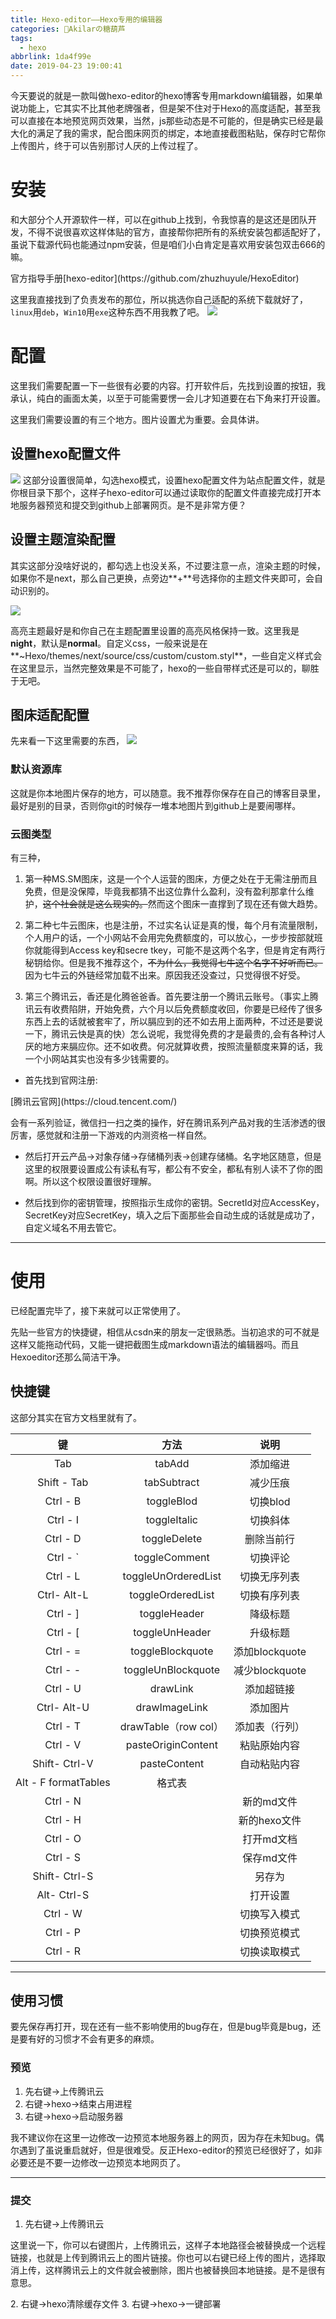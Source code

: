 ```yaml
---
title: Hexo-editor——Hexo专用的编辑器
categories: 🍡Akilarの糖葫芦
tags:
  - hexo
abbrlink: 1da4f99e
date: 2019-04-23 19:00:41
---
```

<div class="note info"><p>今天要说的就是一款叫做hexo-editor的hexo博客专用markdown编辑器，如果单说功能上，它其实不比其他老牌强者，但是架不住对于Hexo的高度适配，甚至我可以直接在本地预览网页效果，当然，js那些动态是不可能的，但是确实已经是最大化的满足了我的需求，配合图床网页的绑定，本地直接截图粘贴，保存时它帮你上传图片，终于可以告别那讨人厌的上传过程了。</p></div>



# 安装
和大部分个人开源软件一样，可以在github上找到，令我惊喜的是这还是团队开发，不得不说很喜欢这样体贴的官方，直接帮你把所有的系统安装包都适配好了，虽说下载源代码也能通过npm安装，但是咱们小白肯定是喜欢用安装包双击666的嘛。

<div class="note primary"><p>官方指导手册[hexo-editor](https://github.com/zhuzhuyule/HexoEditor)</p></div>

这里我直接找到了负责发布的那位，所以挑选你自己适配的系统下载就好了，`linux`用`deb`，`Win10`用`exe`这种东西不用我教了吧。
![](https://akilar-1259097125.cos.ap-shanghai.myqcloud.com/Hexo-editor%E4%B8%93%E7%94%A8%E7%9A%84%E7%BC%96%E8%BE%91%E5%99%A8/20190426031118809.png)
# 配置


这里我们需要配置一下一些很有必要的内容。打开软件后，先找到设置的按钮，我承认，纯白的画面太美，以至于可能需要愣一会儿才知道要在右下角来打开设置。

这里我们需要设置的有三个地方。图片设置尤为重要。会具体讲。
## 设置hexo配置文件
![](https://akilar-1259097125.cos.ap-shanghai.myqcloud.com/Hexo-editor%E4%B8%93%E7%94%A8%E7%9A%84%E7%BC%96%E8%BE%91%E5%99%A8/20190426031210178.png)
这部分设置很简单，勾选hexo模式，设置hexo配置文件为站点配置文件，就是你根目录下那个，这样子hexo-editor可以通过读取你的配置文件直接完成打开本地服务器预览和提交到github上部署网页。是不是非常方便？



## 设置主题渲染配置

其实这部分没啥好说的，都勾选上也没关系，不过要注意一点，渲染主题的时候，如果你不是next，那么自己更换，点旁边**+**号选择你的主题文件夹即可，会自动识别的。

![](https://akilar-1259097125.cos.ap-shanghai.myqcloud.com/Hexo-editor%E4%B8%93%E7%94%A8%E7%9A%84%E7%BC%96%E8%BE%91%E5%99%A8/20190426031226439.png)

高亮主题最好是和你自己在主题配置里设置的高亮风格保持一致。这里我是**night**，默认是**normal**。自定义css，一般来说是在**~Hexo/themes/next/source/css/custom/custom.styl**，一些自定义样式会在这里显示，当然完整效果是不可能了，hexo的一些自带样式还是可以的，聊胜于无吧。

## 图床适配配置

先来看一下这里需要的东西，
![](https://akilar-1259097125.cos.ap-shanghai.myqcloud.com/Hexo-editor%E4%B8%93%E7%94%A8%E7%9A%84%E7%BC%96%E8%BE%91%E5%99%A8/20190426031241609.png)


### 默认资源库
这就是你本地图片保存的地方，可以随意。我不推荐你保存在自己的博客目录里，最好是别的目录，否则你git的时候存一堆本地图片到github上是要闹哪样。

### 云图类型
有三种，
1. 第一种MS.SM图床，这是一个个人运营的图床，方便之处在于无需注册而且免费，但是没保障，毕竟我都猜不出这位靠什么盈利，没有盈利那拿什么维护，~~这个社会就是这么现实的。~~然而这个图床一直撑到了现在还有做大趋势。

2. 第二种七牛云图床，也是注册，不过实名认证是真的慢，每个月有流量限制，个人用户的话，一个小网站不会用完免费额度的，可以放心，一步步按部就班你就能得到Access key和secre tkey，可能不是这两个名字，但是肯定有两行秘钥给你。但是我不推荐这个，~~不为什么，我觉得七牛这个名字不好听而已。~~因为七牛云的外链经常加载不出来。原因我还没查过，只觉得很不好受。

3. 第三个腾讯云，香还是化腾爸爸香。首先要注册一个腾讯云账号。（事实上腾讯云有收费陷阱，开始免费，六个月以后免费额度收回，你要是已经传了很多东西上去的话就被套牢了，所以膈应到的还不如去用上面两种，不过还是要说一下，腾讯云快是真的快）怎么说呢，我觉得免费的才是最贵的,会有各种讨人厌的地方来膈应你。还不如收费。何况就算收费，按照流量额度来算的话，我一个小网站其实也没有多少钱需要的。

 - 首先找到官网注册:
<div class="note primary"><p>[腾讯云官网](https://cloud.tencent.com/)</p></div>
会有一系列验证，微信扫一扫之类的操作，好在腾讯系列产品对我的生活渗透的很厉害，感觉就和注册一下游戏的内测资格一样自然。

 - 然后打开云产品->对象存储->存储桶列表->创建存储桶。名字地区随意，但是这里的权限要设置成公有读私有写，都公有不安全，都私有别人读不了你的图啊。所以这个权限设置很好理解。

 - 然后找到你的密钥管理，按照指示生成你的密钥。SecretId对应AccessKey，SecretKey对应SecretKey，填入之后下面那些会自动生成的话就是成功了，自定义域名不用去管它。

---
# 使用

已经配置完毕了，接下来就可以正常使用了。

先贴一些官方的快捷键，相信从csdn来的朋友一定很熟悉。当初追求的可不就是这样又能拖动代码，又能一键把截图生成markdown语法的编辑器吗。而且Hexoeditor还那么简洁干净。

## 快捷键
这部分其实在官方文档里就有了。

| 键 |	方法	| 说明  |
| :---: | :---: | :----: |
| Tab |	tabAdd |	添加缩进 |
|	Shift - Tab	|	tabSubtract	|	减少压痕|
|	Ctrl - B	|	toggleBlod	|	切换blod |
|	Ctrl - I	|	toggleItalic	|	切换斜体|
|	Ctrl - D|		toggleDelete|		删除当前行|
|	Ctrl - `	|	toggleComment|		切换评论|
|	Ctrl - L|		toggleUnOrderedList	|	切换无序列表|
|	Ctrl- Alt-L	|	toggleOrderedList	|	切换有序列表|
|	Ctrl - ]|		toggleHeader	|	降级标题|		
|	Ctrl - [|		toggleUnHeader|		升级标题|
|	Ctrl - =	|	toggleBlockquote|		添加blockquote|
|	Ctrl - -|		toggleUnBlockquote|		减少blockquote|
|	Ctrl - U	|	drawLink|		添加超链接|
|	Ctrl- Alt-U	|	drawImageLink|		添加图片|
|	Ctrl - T	|	drawTable（row col）|		添加表（行列）|
|	Ctrl - V	|	pasteOriginContent|		粘贴原始内容|
|	Shift- Ctrl-V|		pasteContent	|	自动粘贴内容|
|	Alt - F	formatTables|			格式表|
|	Ctrl - N	|		|		新的md文件|
|	Ctrl - H	|	|		新的hexo文件|
|	Ctrl - O	|	|		打开md文档|
|	Ctrl - S	|	|		保存md文件|
|	Shift- Ctrl-S	|	|		另存为|
|	Alt- Ctrl-S	| |			打开设置|
|	Ctrl - W	|	|		切换写入模式|
|	Ctrl - P|		|		切换预览模式|
|	Ctrl - R	|	|		切换读取模式|

---

 ## 使用习惯

 要先保存再打开，现在还有一些不影响使用的bug存在，但是bug毕竟是bug，还是要有好的习惯才不会有更多的麻烦。

### 预览
 1. 先右键->上传腾讯云
 2. 右键->hexo->结束占用进程
 3. 右键->hexo->启动服务器

  <div class="note warning"><p>我不建议你在这里一边修改一边预览本地服务器上的网页，因为存在未知bug。偶尔遇到了虽说重启就好，但是很难受。反正Hexo-editor的预览已经很好了，如非必要还是不要一边修改一边预览本地网页了。</p></div>

---

 ### 提交
 1. 先右键->上传腾讯云
 <div class="note info"><p>这里说一下，你可以右键图片，上传腾讯云，这样子本地路径会被替换成一个远程链接，也就是上传到腾讯云上的图片链接。你也可以右键已经上传的图片，选择取消上传，这样腾讯云上的文件就会被删除，图片也被替换回本地链接。是不是很有意思。</p></div>
 2. 右键->hexo清除缓存文件
 3. 右键->hexo->一键部署
